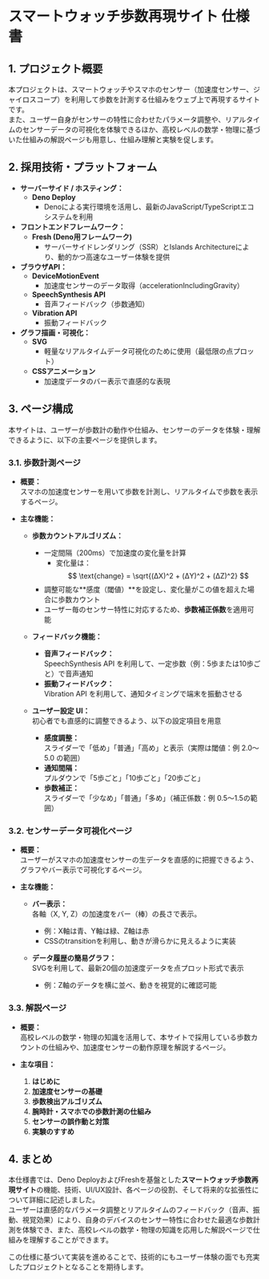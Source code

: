 # スマートウォッチ歩数再現サイト 仕様書

## 1. プロジェクト概要

本プロジェクトは、スマートウォッチやスマホのセンサー（加速度センサー、ジャイロスコープ）を利用して歩数を計測する仕組みをウェブ上で再現するサイトです。  
また、ユーザー自身がセンサーの特性に合わせたパラメータ調整や、リアルタイムのセンサーデータの可視化を体験できるほか、高校レベルの数学・物理に基づいた仕組みの解説ページも用意し、仕組み理解と実験を促します。

## 2. 採用技術・プラットフォーム

- **サーバーサイド / ホスティング：**  
  - **Deno Deploy**  
    - Denoによる実行環境を活用し、最新のJavaScript/TypeScriptエコシステムを利用
- **フロントエンドフレームワーク：**  
  - **Fresh (Deno用フレームワーク)**
    - サーバーサイドレンダリング（SSR）とIslands Architectureにより、動的かつ高速なユーザー体験を提供
- **ブラウザAPI：**
  - **DeviceMotionEvent**  
    - 加速度センサーのデータ取得（accelerationIncludingGravity）
  - **SpeechSynthesis API**  
    - 音声フィードバック（歩数通知）
  - **Vibration API**  
    - 振動フィードバック
- **グラフ描画・可視化：**
  - **SVG**  
    - 軽量なリアルタイムデータ可視化のために使用（最低限の点プロット）
  - **CSSアニメーション**  
    - 加速度データのバー表示で直感的な表現

## 3. ページ構成

本サイトは、ユーザーが歩数計の動作や仕組み、センサーのデータを体験・理解できるように、以下の主要ページを提供します。

### 3.1. 歩数計測ページ

- **概要：**  
  スマホの加速度センサーを用いて歩数を計測し、リアルタイムで歩数を表示するページ。

- **主な機能：**
  - **歩数カウントアルゴリズム：**
    - 一定間隔（200ms）で加速度の変化量を計算  
      - 変化量は：  
        $$
        \text{change} = \sqrt{(ΔX)^2 + (ΔY)^2 + (ΔZ)^2}
        $$
    - 調整可能な**感度（閾値）**を設定し、変化量がこの値を超えた場合に歩数カウント
    - ユーザー毎のセンサー特性に対応するため、**歩数補正係数**を適用可能

  - **フィードバック機能：**
    - **音声フィードバック：**  
      SpeechSynthesis API を利用して、一定歩数（例：5歩または10歩ごと）で音声通知
    - **振動フィードバック：**  
      Vibration API を利用して、通知タイミングで端末を振動させる

  - **ユーザー設定 UI：**  
    初心者でも直感的に調整できるよう、以下の設定項目を用意
    - **感度調整：**  
      スライダーで「低め」「普通」「高め」と表示（実際は閾値：例 2.0～5.0 の範囲）
    - **通知間隔：**  
      プルダウンで「5歩ごと」「10歩ごと」「20歩ごと」
    - **歩数補正：**  
      スライダーで「少なめ」「普通」「多め」（補正係数：例 0.5～1.5の範囲）

### 3.2. センサーデータ可視化ページ

- **概要：**  
  ユーザーがスマホの加速度センサーの生データを直感的に把握できるよう、グラフやバー表示で可視化するページ。

- **主な機能：**
  - **バー表示：**  
    各軸（X, Y, Z）の加速度をバー（棒）の長さで表示。  
    - 例：X軸は青、Y軸は緑、Z軸は赤  
    - CSSのtransitionを利用し、動きが滑らかに見えるように実装

  - **データ履歴の簡易グラフ：**  
    SVGを利用して、最新20個の加速度データを点プロット形式で表示  
    - 例：Z軸のデータを横に並べ、動きを視覚的に確認可能

### 3.3. 解説ページ

- **概要：**  
  高校レベルの数学・物理の知識を活用して、本サイトで採用している歩数カウントの仕組みや、加速度センサーの動作原理を解説するページ。

- **主な項目：**
  1. **はじめに**
  2. **加速度センサーの基礎**
  3. **歩数検出アルゴリズム**
  4. **腕時計・スマホでの歩数計測の仕組み**
  5. **センサーの誤作動と対策**
  6. **実験のすすめ**

## 4. まとめ

本仕様書では、Deno DeployおよびFreshを基盤とした**スマートウォッチ歩数再現サイト**の機能、技術、UI/UX設計、各ページの役割、そして将来的な拡張性について詳細に記述しました。  
ユーザーは直感的なパラメータ調整とリアルタイムのフィードバック（音声、振動、視覚効果）により、自身のデバイスのセンサー特性に合わせた最適な歩数計測を体験でき、また、高校レベルの数学・物理の知識を応用した解説ページで仕組みを理解することができます。

この仕様に基づいて実装を進めることで、技術的にもユーザー体験の面でも充実したプロジェクトとなることを期待します。
